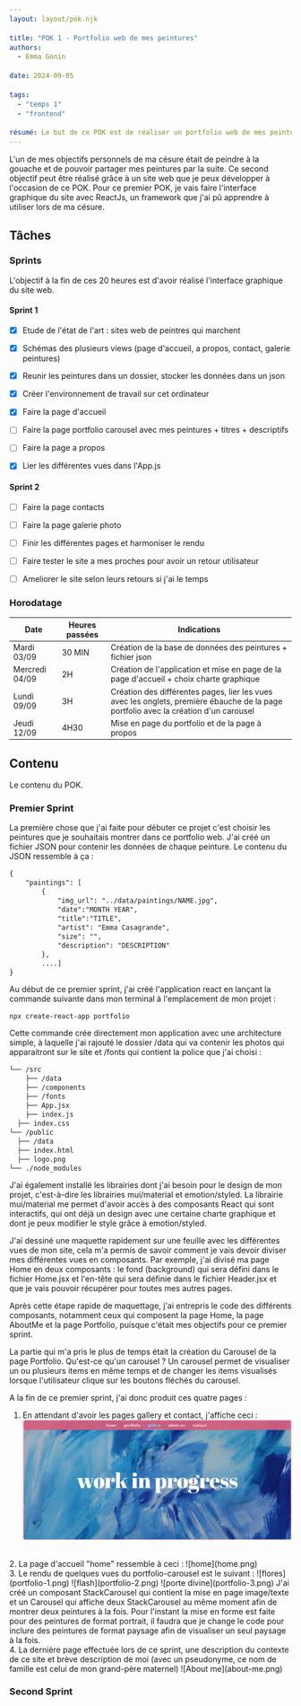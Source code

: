 ```yaml
---
layout: layout/pok.njk

title: "POK 1 - Portfolio web de mes peintures"
authors:
  - Emma Gonin

date: 2024-09-05

tags:
  - "temps 1"
  - "frontend"

résumé: Le but de ce POK est de réaliser un portfolio web de mes peintures réalisées pendant ma césure.
---
```


L'un de mes objectifs personnels de ma césure était de peindre à la gouache et de pouvoir partager mes peintures par la suite. Ce second objectif peut être réalisé grâce à un site web que je peux développer à l'occasion de ce POK. Pour ce premier POK, je vais faire l'interface graphique du site avec ReactJs, un framework que j'ai pû apprendre à utiliser lors de ma césure.

## Tâches

### Sprints

L'objectif à la fin de ces 20 heures est d'avoir réalisé l'interface graphique du site web.

#### Sprint 1

- [x] Etude de l'état de l'art : sites web de peintres qui marchent
- [x] Schémas des plusieurs views (page d'accueil, a propos, contact, galerie peintures)
- [x] Reunir les peintures dans un dossier, stocker les données dans un json
- [x] Créer l'environnement de travail sur cet ordinateur

- [x] Faire la page d'accueil
- [ ] Faire la page portfolio carousel avec mes peintures + titres + descriptifs 
- [ ] Faire la page a propos
- [x] Lier les différentes vues dans l'App.js


#### Sprint 2

- [ ] Faire la page contacts
- [ ] Faire la page galerie photo
- [ ] Finir les différentes pages et harmoniser le rendu
- [ ] Faire tester le site a mes proches pour avoir un retour utilisateur
- [ ] Ameliorer le site selon leurs retours si j'ai le temps


### Horodatage

| Date | Heures passées | Indications |
| -------- | -------- |-------- |
| Mardi 03/09  | 30 MIN  | Création de la base de données des peintures + fichier json |
| Mercredi 04/09  | 2H  | Création de l'application et mise en page de la page d'accueil + choix charte graphique |
| Lundi 09/09  | 3H  | Création des différentes pages, lier les vues avec les onglets, première ébauche de la page portfolio avec la création d'un carousel |
| Jeudi 12/09  | 4H30  | Mise en page du portfolio et de la page à propos |

## Contenu

Le contenu du POK.

### Premier Sprint
La première chose que j'ai faite pour débuter ce projet c'est choisir les peintures que je souhaitais montrer dans ce portfolio web. J'ai créé un fichier JSON pour contenir les données de chaque peinture. Le contenu du JSON ressemble à ça :

```
{
    "paintings": [
        {
            "img_url": "../data/paintings/NAME.jpg",
            "date":"MONTH YEAR",
            "title":"TITLE",
            "artist": "Emma Casagrande",
            "size": "",
            "description": "DESCRIPTION"
        },
        ....]
}
```

Au début de ce premier sprint, j'ai créé l'application react en lançant la commande suivante dans mon terminal à l'emplacement de mon projet :
```
npx create-react-app portfolio
```
Cette commande crée directement mon application avec une architecture simple, à laquelle j'ai rajouté le dossier /data qui va contenir les photos qui apparaitront sur le site et /fonts qui contient la police que j'ai choisi :
```
└── /src
	├── /data
	├── /components
	├── /fonts
	├── App.jsx
	├── index.js
  ├── index.css
└── /public
  ├── /data
  ├── index.html
  ├── logo.png
└── ./node_modules
```

J'ai également installé les librairies dont j'ai besoin pour le design de mon projet, c'est-à-dire les librairies mui/material et emotion/styled. La librairie mui/material me permet d'avoir accès à des composants React qui sont interactifs, qui ont déjà un design avec une certaine charte graphique et dont je peux modifier le style grâce à emotion/styled. 

J'ai dessiné une maquette rapidement sur une feuille avec les différentes vues de mon site, cela m'a permis de savoir comment je vais devoir diviser mes différentes vues en composants. Par exemple, j'ai divisé ma page Home en deux composants : le fond (background) qui sera défini dans le fichier Home.jsx et l'en-tête qui sera définie dans le fichier Header.jsx et que je vais pouvoir récupérer pour toutes mes autres pages. 

Après cette étape rapide de maquettage, j'ai entrepris le code des différents composants, notamment ceux qui composent la page Home, la page AboutMe et la page Portfolio, puisque c'était mes objectifs pour ce premier sprint.

La partie qui m'a pris le plus de temps était la création du Carousel de la page Portfolio. Qu'est-ce qu'un carousel ? Un carousel permet de visualiser un ou plusieurs items en même temps et de changer les items visualisés lorsque l'utilisateur clique sur les boutons fléchés du carousel. 

A la fin de ce premier sprint, j'ai donc produit ces quatre pages :

1. En attendant d'avoir les pages gallery et contact, j'affiche ceci :
![work in progress](wip.png)
<br>
2. La page d'accueil "home" ressemble à ceci :
![home](home.png)
<br>
3. Le rendu de quelques vues du portfolio-carousel est le suivant : 
![flores](portfolio-1.png)
![flash](portfolio-2.png)
![porte divine](portfolio-3.png)
J'ai créé un composant StackCarousel qui contient la mise en page image/texte et un Carousel qui affiche deux StackCarousel au même moment afin de montrer deux peintures à la fois. Pour l'instant la mise en forme est faite pour des peintures de format portrait, il faudra que je change le code pour inclure des peintures de format paysage afin de visualiser un seul paysage à la fois. 
<br>
4. La dernière page effectuée lors de ce sprint, une description du contexte de ce site et brève description de moi (avec un pseudonyme, ce nom de famille est celui de mon grand-père maternel)
![About me](about-me.png)

### Second Sprint

